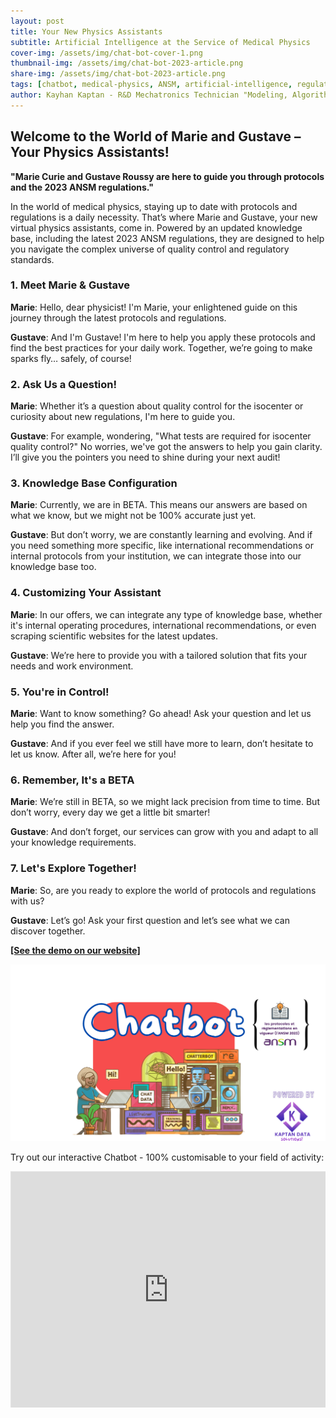 ```yaml
---
layout: post
title: Your New Physics Assistants
subtitle: Artificial Intelligence at the Service of Medical Physics
cover-img: /assets/img/chat-bot-cover-1.png
thumbnail-img: /assets/img/chat-bot-2023-article.png
share-img: /assets/img/chat-bot-2023-article.png
tags: [chatbot, medical-physics, ANSM, artificial-intelligence, regulations]
author: Kayhan Kaptan - R&D Mechatronics Technician "Modeling, Algorithms, Validation" TEAM - Expert in Medical Physics Quality Control
---
```



## Welcome to the World of Marie and Gustave – Your Physics Assistants!

**"Marie Curie and Gustave Roussy are here to guide you through protocols and the 2023 ANSM regulations."**

In the world of medical physics, staying up to date with protocols and regulations is a daily necessity. That’s where Marie and Gustave, your new virtual physics assistants, come in. Powered by an updated knowledge base, including the latest 2023 ANSM regulations, they are designed to help you navigate the complex universe of quality control and regulatory standards.

### 1. Meet Marie & Gustave

**Marie**: Hello, dear physicist! I'm Marie, your enlightened guide on this journey through the latest protocols and regulations.

**Gustave**: And I'm Gustave! I'm here to help you apply these protocols and find the best practices for your daily work. Together, we’re going to make sparks fly… safely, of course!

### 2. Ask Us a Question!

**Marie**: Whether it’s a question about quality control for the isocenter or curiosity about new regulations, I'm here to guide you.

**Gustave**: For example, wondering, "What tests are required for isocenter quality control?" No worries, we've got the answers to help you gain clarity. I’ll give you the pointers you need to shine during your next audit!

### 3. Knowledge Base Configuration

**Marie**: Currently, we are in BETA. This means our answers are based on what we know, but we might not be 100% accurate just yet.

**Gustave**: But don’t worry, we are constantly learning and evolving. And if you need something more specific, like international recommendations or internal protocols from your institution, we can integrate those into our knowledge base too.

### 4. Customizing Your Assistant

**Marie**: In our offers, we can integrate any type of knowledge base, whether it's internal operating procedures, international recommendations, or even scraping scientific websites for the latest updates.

**Gustave**: We’re here to provide you with a tailored solution that fits your needs and work environment.

### 5. You're in Control!

**Marie**: Want to know something? Go ahead! Ask your question and let us help you find the answer.

**Gustave**: And if you ever feel we still have more to learn, don’t hesitate to let us know. After all, we’re here for you!

### 6. Remember, It's a BETA

**Marie**: We’re still in BETA, so we might lack precision from time to time. But don’t worry, every day we get a little bit smarter!

**Gustave**: And don’t forget, our services can grow with you and adapt to all your knowledge requirements.

### 7. Let's Explore Together!

**Marie**: So, are you ready to explore the world of protocols and regulations with us?

**Gustave**: Let’s go! Ask your first question and let’s see what we can discover together.

**[[See the demo on our website]](https://kaptan-data.streamlit.app/chatbot)**

[![png](/assets/img/chatbot-image.png)](https://kaptan-data.streamlit.app/chatbot)

<p>Try out our interactive Chatbot - 100% customisable to your field of activity:</p>

<div style="position:relative;padding-bottom:75%;height:0;overflow:hidden;">
  <iframe
    src="https://share.streamlit.io/kaptandatasolutions/resume_kaptan_data/main/views/chatbot.py?embed=true"
    style="position:absolute;top:0;left:0;width:100%;height:100%;border:1px solid rgba(0,0,0,0.1);"
    frameborder="0"
    loading="lazy"
  ></iframe>
</div>

